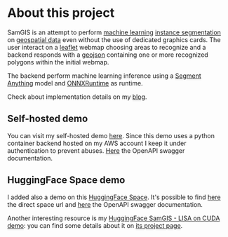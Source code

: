 # About this project

SamGIS is an attempt to perform [machine learning](https://developer.ibm.com/learningpaths/get-started-artificial-intelligence/ai-basics/ai-beginners-guide) [instance segmentation](https://en.wikipedia.org/wiki/Image_segmentation) on [geospatial data](https://en.wikipedia.org/wiki/Geographic_data_and_information) even without the use of dedicated graphics cards.
The user interact on a [leaflet](https://leafletjs.com) webmap choosing areas to recognize and a backend responds with a [geojson](https://it.wikipedia.org/wiki/GeoJSON) containing one or more recognized polygons within the initial webmap.

The backend perform machine learning inference using a [Segment Anything](https://segment-anything.com) model and [ONNXRuntime](https://onnxruntime.ai) as runtime.

Check about implementation details on my [blog](https://trinca.tornidor.com/projects/samgis-segment-anything-applied-to-GIS).

## Self-hosted demo

You can visit my self-hosted demo [here](https://ml-trinca.tornidor.com).
Since this demo uses a python container backend hosted on my AWS account I keep it under authentication to prevent abuses.
[Here](https://docs.ml-trinca.tornidor.com/openapi) the OpenAPI swagger documentation.

## HuggingFace Space demo

I added also a demo on this [HuggingFace Space](https://huggingface.co/spaces/aletrn/samgis). It's
possible to find [here](https://aletrn-samgis.hf.space/) the direct space url and [here](https://aletrn-samgis.hf.space/docs#/) the OpenAPI swagger documentation.

Another interesting resource is my [HuggingFace SamGIS - LISA on CUDA demo](https://huggingface.co/spaces/aletrn/samgis-lisa-on-cuda): you can find some details about it on [its project page](https://trinca.tornidor.com/projects/lisa-adapted-for-samgis).
